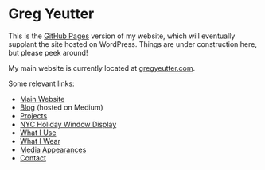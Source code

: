 # Greg Yeutter

This is the [GitHub Pages](https://pages.github.com/) version of my website, which will eventually supplant the site hosted on WordPress. Things are under construction here, but please peek around!

My main website is currently located at [gregyeutter.com](https://gregyeutter.com/).

Some relevant links:
* [Main Website](https://gregyeutter.com/)
* [Blog](https://medium.com/@yeutterg) (hosted on Medium)
* [Projects](./projects)
* [NYC Holiday Window Display](./nyc-display-2017)
* [What I Use](./what-i-use)
* [What I Wear](./what-i-wear)
* [Media Appearances](./media-appearances)
* [Contact](https://gregyeutter.com/contact/)

